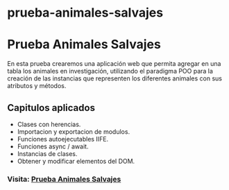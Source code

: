 # prueba-animales-salvajes
# Prueba Animales Salvajes

En esta
prueba crearemos una aplicación web que permita agregar en una tabla los animales en
investigación, utilizando el paradigma POO para la creación de las instancias que
representen los diferentes animales con sus atributos y métodos.

## Capitulos aplicados

- Clases con herencias.
- Importacion y exportacion de modulos.
- Funciones autoejecutables IIFE.
- Funciones async / await.
- Instancias de clases.
- Obtener y modificar elementos del DOM.

### Visita: [Prueba Animales Salvajes](https://diegocampuzano.ml/prueba-animales-salvajes/)
